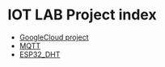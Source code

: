 # IOT LAB Project index
- [GoogleCloud project](https://github.com/Ro706/iot/blob/main/GoogleCloud.md)
- [MQTT](https://github.com/Ro706/iot/blob/main/MQTT.md)
- [ESP32_DHT](https://github.com/Ro706/iot/blob/main/ESP32_DHT.md)
  
